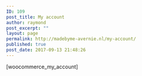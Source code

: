 ```yaml
---
ID: 109
post_title: My account
author: raymond
post_excerpt: ""
layout: page
permalink: http://madebyme-avernie.nl/my-account/
published: true
post_date: 2017-09-13 21:48:26
---
```

[woocommerce_my_account]